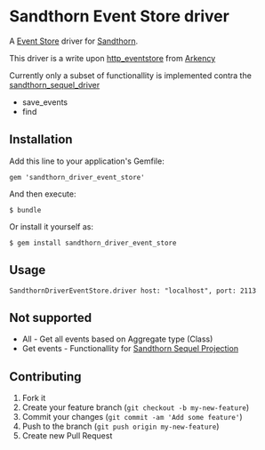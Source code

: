 # Sandthorn Event Store driver

A [Event Store](geteventstore.com) driver for [Sandthorn](https://github.com/Sandthorn/sandthorn).

This driver is a write upon [http_eventstore](https://github.com/arkency/http_eventstore) from [Arkency](http://arkency.com)

Currently only a subset of functionallity is implemented contra the [sandthorn_sequel_driver](https://github.com/Sandthorn/sandthorn_sequel_driver)

* save_events
* find

## Installation

Add this line to your application's Gemfile:

    gem 'sandthorn_driver_event_store'

And then execute:

    $ bundle

Or install it yourself as:

    $ gem install sandthorn_driver_event_store

## Usage

    SandthornDriverEventStore.driver host: "localhost", port: 2113
   
## Not supported

 * All - Get all events based on Aggregate type (Class)
 * Get events - Functionallity for [Sandthorn Sequel Projection](https://github.com/Sandthorn/sandthorn_sequel_projection) 

## Contributing

1. Fork it
2. Create your feature branch (`git checkout -b my-new-feature`)
3. Commit your changes (`git commit -am 'Add some feature'`)
4. Push to the branch (`git push origin my-new-feature`)
5. Create new Pull Request
